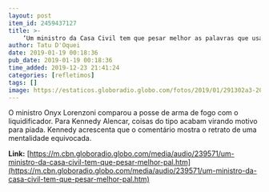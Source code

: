 ```yaml
---
layout: post
item_id: 2459437127
title: >-
    ‘Um ministro da Casa Civil tem que pesar melhor as palavras que usa’
author: Tatu D'Oquei
date: 2019-01-19 00:18:36
pub_date: 2019-01-19 00:18:36
time_added: 2019-12-23 21:41:24
categories: [refletimos]
tags: []
image: https://estaticos.globoradio.globo.com/fotos/2019/01/291302a3-2065-48f9-a639-154b79d7c9f5.jpg.640x360_q75_box-152%2C167%2C1045%2C670_crop_detail.jpg
---
```


O ministro Onyx Lorenzoni comparou a posse de arma de fogo com o liquidificador. Para Kennedy Alencar, coisas do tipo acabam virando motivo para piada. Kennedy acrescenta que o comentário mostra o retrato de uma mentalidade equivocada.

**Link:** [https://m.cbn.globoradio.globo.com/media/audio/239571/um-ministro-da-casa-civil-tem-que-pesar-melhor-pal.htm](https://m.cbn.globoradio.globo.com/media/audio/239571/um-ministro-da-casa-civil-tem-que-pesar-melhor-pal.htm)

